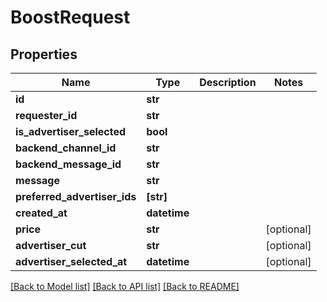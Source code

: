 # BoostRequest


## Properties
Name | Type | Description | Notes
------------ | ------------- | ------------- | -------------
**id** | **str** |  | 
**requester_id** | **str** |  | 
**is_advertiser_selected** | **bool** |  | 
**backend_channel_id** | **str** |  | 
**backend_message_id** | **str** |  | 
**message** | **str** |  | 
**preferred_advertiser_ids** | **[str]** |  | 
**created_at** | **datetime** |  | 
**price** | **str** |  | [optional] 
**advertiser_cut** | **str** |  | [optional] 
**advertiser_selected_at** | **datetime** |  | [optional] 

[[Back to Model list]](../README.md#documentation-for-models) [[Back to API list]](../README.md#documentation-for-api-endpoints) [[Back to README]](../README.md)



